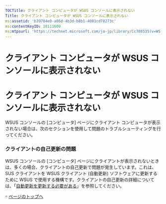 ```yaml
---
TOCTitle: クライアント コンピュータが WSUS コンソールに表示されない
Title: クライアント コンピュータが WSUS コンソールに表示されない
ms:assetid: 'b39704e0-a86d-4b3d-b8b1-4081cd78273c'
ms:contentKeyID: 18111609
ms:mtpsurl: 'https://technet.microsoft.com/ja-jp/library/Cc708535(v=WS.10)'
---
```


クライアント コンピュータが WSUS コンソールに表示されない
=========================================================

クライアント コンピュータが WSUS コンソールに表示されない
=========================================================

WSUS コンソールの \[コンピュータ\] ページにクライアント コンピュータが表示されない場合は、次のセクションを使用して問題のトラブルシューティングを行ってください。

### クライアントの自己更新の問題

WSUS コンソールの \[コンピュータ\] ページにクライアントが表示されないときは、多くの場合、クライアントの自己更新で問題が発生しています。これは、SUS クライアントを WSUS クライアント (自動更新) ソフトウェアに更新するために WSUS で使用する機構です。クライアントの自己更新の詳細については、「[自動更新を更新する必要がある](http://www.microsoft.com/japan/technet/prodtechnol/windowsserver2003/library/wsus/wsusoperationsguidetc/b23562a8-1a97-45c0-833e-084cd463d037.mspx)」を参照してください。

![](images/Cc708535.arrow_px_up(ja-jp,WS.10).gif) [ページのトップへ](#ctl00_rs1_eb1_panel1)
